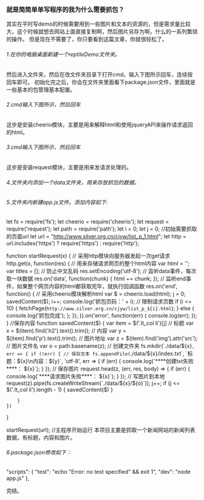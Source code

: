 ### 就是简简单单写程序的我为什么需要抓包？
其实在平时写demo的时候需要用到一些图片和文本的资源的，但是需求量比较大，这个时候就想去网站上面直接复制啊，然后图片另存为啊，什么的一系列繁琐的操作。
但是现在不需要了，你只要看到这篇文章，你就很轻松了。

###### 1.在你的电脑桌面新建一个reptileDemo文件夹。
然后进入文件夹，然后在改文件夹目录下打开cmd。输入下图所示回车，连续按回车即可。
初始化完之后，你会在文件夹里面看下package.json文件，里面就是一些基本的包管理基本配置。
###### 2.cmd输入下图所示，然后回车
这步是安装cheerio模块，主要是用来解释html和使用jqueryAPI来操作请求返回的html。
###### 3.cmd输入下图所示，然后回车

这步是安装request模块，主要是用来发请求处理的。
###### 4.文件夹内添加一个data文件夹，用来存放抓包的数据。
###### 5.文件夹内新建app.js文件。添加内容如下:
let fs = require('fs');
let cheerio = require('cheerio');
let request = require('request');
let path = require('path');
let i = 0;
let j = 0;
//初始需要抓取的页面url 
let url = "http://www.silver.org.cn/cjyw/list_p_1.html";
let http = url.includes('https') ? require('https') : require('http');

function startRequest(x) {
    // 采用http模块向服务器发起一次get请求      
    http.get(x, function(res) {
        // 用来存储请求网页的整个html内容
        var html = '';
        var titles = [];
        // 防止中文乱码
        res.setEncoding('utf-8'); 
        // 监听data事件，每次取一块数据
        res.on('data', function(chunk) {
            html += chunk;
        });
        // 监听end事件，如果整个网页内容的html都获取完毕，就执行回调函数
        res.on('end', function() {
            // 采用cheerio模块解析html
            var $ = cheerio.load(html); 
            j = 0;
            savedContent($);
            i++;
            console.log('抓包页码：' + i);
            // 限制请求页数
            if (i <= 10) {
                fetchPage(`http://www.silver.org.cn/cjyw/list_p_${i}.html`);
            } else {
                console.log('抓包完成');
            };
        });
    }).on('error', function(err) {
        console.log(err);
    });
}
//保存内容
function savedContent($) {
    var item = $('.lt_col li')[j]
    // 标题
    var x = $(item).find('h2').text().trim();
    // 内容
    var y = $(item).find('p').text().trim();
    // 图片地址
    var z = $(item).find('img').attr('src');
    // 图片文件名
    var o = path.basename(z);
    // 创建文件夹
    fs.mkdir(`./data/${x}`, err => {
        if (!err) {
            // 保存文本
            fs.appendFile(`./data/${x}/index.txt`, `标题：${x}\n内容：${y}`, 'utf-8', err => {
                if (err) {
                    console.log(`****创建txt失败****： ${x}`);
                }
            });
            // 保存图片
            request.head(z, (err, res, body) => {
                if (err) {
                    console.log(`****请求图片失败****： ${x}`);
                }
            });
            // 写图片到本地
            request(z).pipe(fs.createWriteStream(`./data/${x}/${o}`));
            j++;
            if (j <= $('.lt_col li').length - 1) {
                savedContent($)
            }

        }
    })
}

startRequest(url); //主程序开始运行
本项目主要是抓取一个新闻网站的新闻列表数据，有标题，内容和图片。

###### 6.package.json修改如下：

"scripts": {
    "test": "echo \"Error: no test specified\" && exit 1",
    "dev": "node app.js"
  },


完结。


 